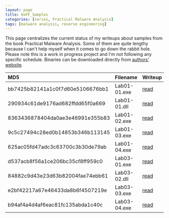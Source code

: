 ```yaml
---
layout: page
title: 0xFF_Samples
categories: [series, Practical Malware Analysis]
tags: [malware analysis, reverse engineering]
---
```


This page centralizes the current status of my writeups about samples from the book Practical Malware Analysis. Some of them are quite lengthy because I can't help myself when it comes to go down the rabbit hole. Please note this is a work in progress project and I'm not following any specific schedule. Binaries can be downloaded directly from [authors' website](https://practicalmalwareanalysis.com/labs/).

| MD5 | Filename | Writeup | comments |
|:----|:---------|:--------|:---------|
|bb7425b82141a1c0f7d60e5106676bb1|Lab01-01.exe|[read](/posts/pma-Lab01-01-part01)|Part 1/2 of Lab01-01|
|290934c61de9176ad682ffdd65f0a669|Lab01-01.dll|[read](/posts/pma-Lab01-01-part02)|Part 2/2 of Lab01-01|
|8363436878404da0ae3e46991e355b83|Lab01-02.exe|[read](/posts/pma-Lab01-02)||
|9c5c27494c28ed0b14853b346b113145|Lab01-03.exe|[read](/posts/pma-Lab01-03)||
|625ac05fd47adc3c63700c3b30de79ab|Lab01-04.exe|[read](/posts/pma-Lab01-04)||
|d537acb8f56a1ce206bc35cf8ff959c0|Lab03-01.exe|[read](/posts/pma-Lab03-01)||
|84882c9d43e23d63b82004fae74ebb61|Lab03-02.dll|[read](/posts/pma-Lab03-02)||
|e2bf42217a67e46433da8b6f4507219e|Lab03-03.exe|[read](/posts/pma-Lab03-03)||
|b94af4a4d4af6eac81fc135abda1c40c|Lab03-04.exe|[read](/posts/pma-Lab03-04)||

